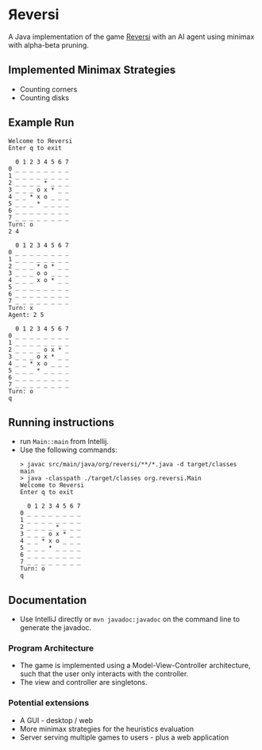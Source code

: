 # Яeversi

A Java implementation of the game [Reversi](https://en.wikipedia.org/wiki/Reversi) with an AI agent
using minimax with alpha-beta pruning.

## Implemented Minimax Strategies

- Counting corners
- Counting disks

## Example Run

```
Welcome to Яeversi
Enter q to exit

  0 1 2 3 4 5 6 7 
0 _ _ _ _ _ _ _ _ 
1 _ _ _ _ _ _ _ _ 
2 _ _ _ _ * _ _ _ 
3 _ _ _ o x * _ _ 
4 _ _ * x o _ _ _ 
5 _ _ _ * _ _ _ _ 
6 _ _ _ _ _ _ _ _ 
7 _ _ _ _ _ _ _ _ 
Turn: o
2 4

  0 1 2 3 4 5 6 7 
0 _ _ _ _ _ _ _ _ 
1 _ _ _ _ _ _ _ _ 
2 _ _ _ * o * _ _ 
3 _ _ _ o o _ _ _ 
4 _ _ _ x o * _ _ 
5 _ _ _ _ _ _ _ _ 
6 _ _ _ _ _ _ _ _ 
7 _ _ _ _ _ _ _ _ 
Turn: x
Agent: 2 5

  0 1 2 3 4 5 6 7 
0 _ _ _ _ _ _ _ _ 
1 _ _ _ _ _ _ _ _ 
2 _ _ _ _ o x * _ 
3 _ _ _ o x * _ _ 
4 _ _ * x o _ _ _ 
5 _ _ _ * _ _ _ _ 
6 _ _ _ _ _ _ _ _ 
7 _ _ _ _ _ _ _ _ 
Turn: o
q
```

## Running instructions

- run `Main::main` from Intellij.
- Use the following commands:
    ```
  > javac src/main/java/org/reversi/**/*.java -d target/classes                                                                                                                                main
  > java -classpath ./target/classes org.reversi.Main   
  Welcome to Яeversi
  Enter q to exit
  
      0 1 2 3 4 5 6 7
  0 _ _ _ _ _ _ _ _
  1 _ _ _ _ _ _ _ _
  2 _ _ _ _ * _ _ _
  3 _ _ _ o x * _ _
  4 _ _ * x o _ _ _
  5 _ _ _ * _ _ _ _
  6 _ _ _ _ _ _ _ _
  7 _ _ _ _ _ _ _ _
  Turn: o
  q
    ```

## Documentation

* Use IntelliJ directly or `mvn javadoc:javadoc` on the command line to generate the javadoc.

### Program Architecture

- The game is implemented using a Model-View-Controller architecture, such that the user only interacts with the controller.
- The view and controller are singletons.

### Potential extensions

- A GUI - desktop / web
- More minimax strategies for the heuristics evaluation
- Server serving multiple games to users - plus a web application